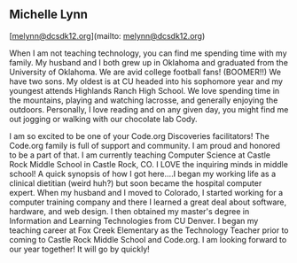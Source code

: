 ## Michelle Lynn

[melynn@dcsdk12.org](mailto: melynn@dcsdk12.org)

When I am not teaching technology, you can find me spending time with my family. My husband and I both grew up in Oklahoma and graduated from the University of Oklahoma. We are avid college football fans! (BOOMER!!) We have two sons. My oldest is at CU headed into his sophomore year and my youngest attends Highlands Ranch High School. We love spending time in the mountains, playing and watching lacrosse, and generally enjoying the outdoors. Personally, I love reading and on any given day, you might find me out jogging or walking with our chocolate lab Cody.

I am so excited to be one of your Code.org Discoveries facilitators! The Code.org family is full of support and community. I am proud and honored to be a part of that.   I am currently teaching Computer Science at Castle Rock Middle School in Castle Rock, CO. I LOVE the inquiring minds in middle school! A quick synopsis of how I got here….I began my working life as a clinical dietitian (weird huh?) but soon became the hospital computer expert. When my husband and I moved to Colorado, I started working for a computer training company and there I learned a great deal about software, hardware, and web design. I then obtained my master's degree in Information and Learning Technologies from CU Denver. I began my teaching career at Fox Creek Elementary as the Technology Teacher prior to coming to Castle Rock Middle School and Code.org. I am looking forward to our year together! It will go by quickly!
